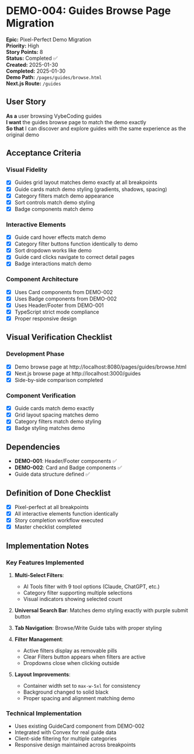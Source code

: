 # DEMO-004: Guides Browse Page Migration

**Epic:** Pixel-Perfect Demo Migration  
**Priority:** High  
**Story Points:** 8  
**Status:** Completed ✅  
**Created:** 2025-01-30  
**Completed:** 2025-01-30  
**Demo Path:** `/pages/guides/browse.html`  
**Next.js Route:** `/guides`

## User Story

**As a** user browsing VybeCoding guides  
**I want** the guides browse page to match the demo exactly  
**So that** I can discover and explore guides with the same experience as the original demo

## Acceptance Criteria

### Visual Fidelity
- [x] Guides grid layout matches demo exactly at all breakpoints
- [x] Guide cards match demo styling (gradients, shadows, spacing)
- [x] Category filters match demo appearance
- [x] Sort controls match demo styling
- [x] Badge components match demo

### Interactive Elements
- [x] Guide card hover effects match demo
- [x] Category filter buttons function identically to demo
- [x] Sort dropdown works like demo
- [x] Guide card clicks navigate to correct detail pages
- [x] Badge interactions match demo

### Component Architecture
- [x] Uses Card components from DEMO-002
- [x] Uses Badge components from DEMO-002
- [x] Uses Header/Footer from DEMO-001
- [x] TypeScript strict mode compliance
- [x] Proper responsive design

## Visual Verification Checklist

### Development Phase
- [x] Demo browse page at http://localhost:8080/pages/guides/browse.html
- [x] Next.js browse page at http://localhost:3000/guides
- [x] Side-by-side comparison completed

### Component Verification
- [x] Guide cards match demo exactly
- [x] Grid layout spacing matches demo
- [x] Category filters match demo styling
- [x] Badge styling matches demo

## Dependencies

- **DEMO-001**: Header/Footer components ✅
- **DEMO-002**: Card and Badge components ✅
- Guide data structure defined ✅

## Definition of Done Checklist

- [x] Pixel-perfect at all breakpoints
- [x] All interactive elements function identically
- [x] Story completion workflow executed
- [x] Master checklist completed

## Implementation Notes

### Key Features Implemented
1. **Multi-Select Filters**: 
   - AI Tools filter with 9 tool options (Claude, ChatGPT, etc.)
   - Category filter supporting multiple selections
   - Visual indicators showing selected count

2. **Universal Search Bar**: Matches demo styling exactly with purple submit button

3. **Tab Navigation**: Browse/Write Guide tabs with proper styling

4. **Filter Management**:
   - Active filters display as removable pills
   - Clear Filters button appears when filters are active
   - Dropdowns close when clicking outside

5. **Layout Improvements**:
   - Container width set to `max-w-5xl` for consistency
   - Background changed to solid black
   - Proper spacing and alignment matching demo

### Technical Implementation
- Uses existing GuideCard component from DEMO-002
- Integrated with Convex for real guide data
- Client-side filtering for multiple categories
- Responsive design maintained across breakpoints